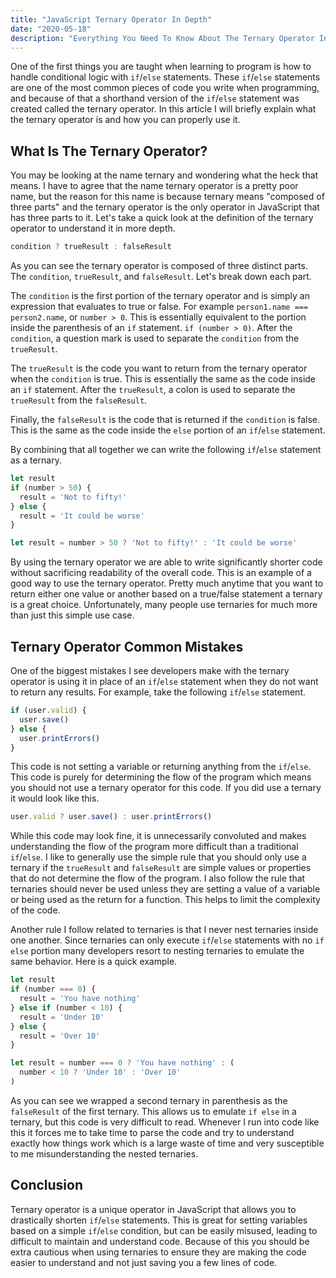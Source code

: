 ```yaml
---
title: "JavaScript Ternary Operator In Depth"
date: "2020-05-18"
description: "Everything You Need To Know About The Ternary Operator In JavaScript."
---
```


One of the first things you are taught when learning to program is how to handle conditional logic with `if`/`else` statements. These `if`/`else` statements are one of the most common pieces of code you write when programming, and because of that a shorthand version of the `if`/`else` statement was created called the ternary operator. In this article I will briefly explain what the ternary operator is and how you can properly use it.

## What Is The Ternary Operator?

You may be looking at the name ternary and wondering what the heck that means. I have to agree that the name ternary operator is a pretty poor name, but the reason for this name is because ternary means "composed of three parts" and the ternary operator is the only operator in JavaScript that has three parts to it. Let's take a quick look at the definition of the ternary operator to understand it in more depth.
```js
condition ? trueResult : falseResult
```
As you can see the ternary operator is composed of three distinct parts. The `condition`, `trueResult`, and `falseResult`. Let's break down each part.

The `condition` is the first portion of the ternary operator and is simply an expression that evaluates to true or false. For example `person1.name === person2.name`, or `number > 0`. This is essentially equivalent to the portion inside the parenthesis of an `if` statement. `if (number > 0)`. After the `condition`, a question mark is used to separate the `condition` from the `trueResult`.

The `trueResult` is the code you want to return from the ternary operator when the `condition` is true. This is essentially the same as the code inside an `if` statement. After the `trueResult`, a colon is used to separate the `trueResult` from the `falseResult`.

Finally, the `falseResult` is the code that is returned if the `condition` is false. This is the same as the code inside the `else` portion of an `if`/`else` statement.

By combining that all together we can write the following `if`/`else` statement as a ternary.
```js
let result
if (number > 50) {
  result = 'Not to fifty!'
} else {
  result = 'It could be worse'
}
```
```js
let result = number > 50 ? 'Not to fifty!' : 'It could be worse'
```
By using the ternary operator we are able to write significantly shorter code without sacrificing readability of the overall code. This is an example of a good way to use the ternary operator. Pretty much anytime that you want to return either one value or another based on a true/false statement a ternary is a great choice. Unfortunately, many people use ternaries for much more than just this simple use case.

## Ternary Operator Common Mistakes

One of the biggest mistakes I see developers make with the ternary operator is using it in place of an `if`/`else` statement when they do not want to return any results. For example, take the following `if`/`else` statement.
```js
if (user.valid) {
  user.save()
} else {
  user.printErrors()
}
```
This code is not setting a variable or returning anything from the `if`/`else`. This code is purely for determining the flow of the program which means you should not use a ternary operator for this code. If you did use a ternary it would look like this.
```js
user.valid ? user.save() : user.printErrors()
```
While this code may look fine, it is unnecessarily convoluted and makes understanding the flow of the program more difficult than a traditional `if`/`else`. I like to generally use the simple rule that you should only use a ternary if the `trueResult` and `falseResult` are simple values or properties that do not determine the flow of the program. I also follow the rule that ternaries should never be used unless they are setting a value of a variable or being used as the return for a function. This helps to limit the complexity of the code.

Another rule I follow related to ternaries is that I never nest ternaries inside one another. Since ternaries can only execute `if`/`else` statements with no `if else` portion many developers resort to nesting ternaries to emulate the same behavior. Here is a quick example.
```js
let result
if (number === 0) {
  result = 'You have nothing'
} else if (number < 10) {
  result = 'Under 10'
} else {
  result = 'Over 10'
}
```
```js
let result = number === 0 ? 'You have nothing' : (
  number < 10 ? 'Under 10' : 'Over 10'
)
```
As you can see we wrapped a second ternary in parenthesis as the `falseResult` of the first ternary. This allows us to emulate `if else` in a ternary, but this code is very difficult to read. Whenever I run into code like this it forces me to take time to parse the code and try to understand exactly how things work which is a large waste of time and very susceptible to me misunderstanding the nested ternaries.

## Conclusion

Ternary operator is a unique operator in JavaScript that allows you to drastically shorten `if`/`else` statements. This is great for setting variables based on a simple `if`/`else` condition, but can be easily misused, leading to difficult to maintain and understand code. Because of this you should be extra cautious when using ternaries to ensure they are making the code easier to understand and not just saving you a few lines of code.